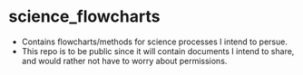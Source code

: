 # science_flowcharts

- Contains flowcharts/methods for science processes I intend to persue.
- This repo is to be public since it will contain documents I intend to share, and would rather not have to worry about permissions.
